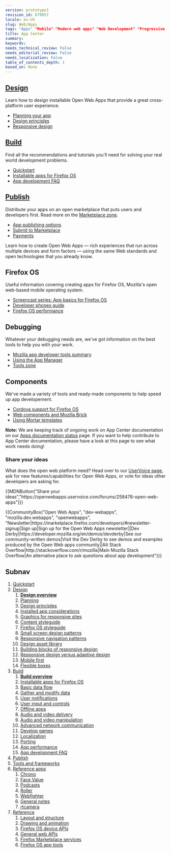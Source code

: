 ```yaml
---
version: prototype1
revision_id: 670057
locale: en-US
slug: Web/Apps
tags: "Apps" "Mobile" "Modern web apps" "Web Development" "Progressive web apps"
title: App Center
summary: 
keywords: 
needs_technical_review: False
needs_editorial_review: False
needs_localization: False
table_of_contents_depth: 1
based_on: None
---
```

<div class="initial-steps clear" id="sect1">
 <div class="panel">
  <h2 class="section-design" id="Design"><a href="/en-US/docs/Web/Apps/Design">Design</a></h2>
  <p>Learn how to design installable Open Web Apps that provide a great cross-platform user experience.</p>
  <ul class="no-bullets">
   <li><a href="/en-US/Apps/Design/Planning_your_app">Planning your app</a></li>
   <li><a href="/en-US/docs/Web/Apps/Design/Design_Principles">Design principles</a></li>
   <li><a href="/en-US/Apps/app_layout/responsive_design_building_blocks">Responsive design</a></li>
  </ul>
 </div>
 <div class="panel">
  <h2 class="section-build" id="Build"><a href="/en-US/docs/Web/Apps/Build">Build</a></h2>
  <p>Find all the recommendations and tutorials you'll need for solving your real world development problems.</p>
  <ul class="no-bullets">
   <li><a href="/en-US/Apps/Quickstart">Quickstart</a></li>
   <li><a href="/en-US/Apps/Build/installable_apps_for_Firefox_OS">Installable apps for Firefox OS</a></li>
   <li><a href="/en-US/Apps/Developing/App_development_FAQ">App development FAQ</a></li>
  </ul>
 </div>
 <div class="panel">
  <h2 class="section-publish" id="Publish"><a href="/en-US/docs/Mozilla/Marketplace">Publish</a></h2>
  <p>Distribute your apps on an open marketplace that puts users and developers first. Read more on the <a href="/en-US/Marketplace">Marketplace zone</a>.</p>
  <ul class="no-bullets">
   <li><a href="/en-US/Marketplace/Publishing/Publish_options">App publishing options</a></li>
   <li><a href="/en-US/Marketplace/Submission/Submitting_an_app">Submit to Marketplace</a></li>
   <li><a href="/en-US/Marketplace/Monetization">Payments</a></li>
  </ul>
 </div>
</div>
<div class="summary">
 <p><span class="seoSummary">Learn how to create Open Web Apps — rich experiences that run across multiple devices and form factors — using the same Web standards and open technologies that you already know.</span></p>
</div>
<div class="column-container">
 <div class="column-4">
  <h2 id="Firefox_OS">Firefox OS</h2>
  <p>Useful information covering creating apps for Firefox OS, Mozilla's open web-based mobile operating system.</p>
  <ul>
   <li><a href="/en-US/Firefox_OS/Screencast_series:_App_Basics_for_Firefox_OS">Screencast series: App basics for Firefox OS</a></li>
   <li><a href="/en-US/Firefox_OS/Developer_phone_guide">Developer phones guide</a></li>
   <li><a href="/en-US/Apps/Build/Performance/Firefox_OS_performance_testing">Firefox OS performance</a></li>
  </ul>
 </div>
 <div class="column-4">
  <h2 id="Debugging">Debugging</h2>
  <p>Whatever your debugging needs are, we've got information on the best tools to help you with your work.</p>
  <ul>
   <li><a href="/en-US/Apps/Tools_and_frameworks/App_developer_tools">Mozilla app developer tools summary</a></li>
   <li><a href="/en-US/Firefox_OS/Using_the_App_Manager">Using the App Manager</a></li>
   <li><a href="/en-US/docs/Tools">Tools zone</a></li>
  </ul>
 </div>
 <div class="column-4">
  <h2 id="Components">Components</h2>
  <p>We've made a variety of tools and ready-made components to help speed up app developement.</p>
  <ul>
   <li><a href="/en-US/Apps/Tools_and_frameworks/Cordova_support_for_Firefox_OS">Cordova support for Firefox OS</a></li>
   <li><a href="/en-US/Apps/Tools_and_frameworks/Web_components">Web components and Mozilla Brick</a></li>
   <li><a href="/en-US/docs/Web/Apps/Developing/App_templates">Using Mortar templates</a></li>
  </ul>
 </div>
</div>
<div class="note">
 <p><strong>Note:</strong> We are keeping track of ongoing work on App Center documentation on our <a href="/en-US/docs/MDN/Doc_status/Apps">Apps documentation status</a> page. If you want to help contribute to App Center documentation, please have a look at this page to see what work needs doing!</p>
</div>
<div class="column-container zone-callout">
 <h3 id="Share_your_ideas">Share your ideas</h3>
 <p>What does the open web platform need? Head over to our <a href="https://openwebapps.uservoice.com/forums/258478-open-web-apps">UserVoice page</a>, ask for new features/capabilities for Open Web Apps, or vote for ideas other developers are asking for.</p>
 {{MDNButton("Share your ideas","https://openwebapps.uservoice.com/forums/258478-open-web-apps")}}</div>
<p>{{CommunityBox("Open Web Apps", "dev-webapps", "mozilla.dev.webapps", "openwebapps", "Newsletter|https://marketplace.firefox.com/developers/#newsletter-signup|Sign up|Sign up for the Open Web Apps newsletter||Dev Derby|https://developer.mozilla.org/en/demos/devderby|See our community-written demos|Visit the Dev Derby to see demos and examples produced by the Open Web apps community||Alt Stack Overflow|http://stackoverflow.com/r/mozilla|Main Mozilla Stack Overflow|An alternative place to ask questions about app development")}}</p>
<h2 id="Subnav">Subnav</h2>
<ol>
 <li><a href="/en-US/Apps/Quickstart">Quickstart</a></li>
 <li><a href="/en-US/Apps/Design" title="Information regarding app and interface design practices.">Design</a>
  <ol>
   <li><strong><a href="/en-US/Apps/Design">Design overview</a></strong></li>
   <li><a href="/en-US/Apps/Design/Planning_your_app">Planning</a></li>
   <li><a href="/en-US/Apps/Design/Design_Principles">Design principles</a></li>
   <li><a href="/en-US/Apps/Design/Installed_app_considerations">Installed app considerations</a></li>
   <li><a href="/en-US/Apps/Design/Graphics_for_responsive_sites">Graphics for responsive sites</a></li>
   <li><a href="/en-US/Apps/Design/Content">Content styleguide</a></li>
   <li><a href="http://www.mozilla.org/en-US/styleguide/products/firefox-os/">Firefox OS styleguide</a></li>
   <li><a href="/en-US/Apps/Design/Patterns">Small screen design patterns</a></li>
   <li><a href="/en-US/Apps/Design/Responsive_Navigation_Patterns">Responsive navigation patterns</a></li>
   <li><a href="/en-US/Apps/Design/Design_asset_library">Design asset library</a></li>
   <li><a href="/en-US/Apps/app_layout/responsive_design_building_blocks">Building blocks of responsive design</a></li>
   <li><a href="/en-US/Apps/app_layout/Responsive_design_versus_adaptive_design">Responsive design versus adaptive design</a></li>
   <li><a href="/en-US/Apps/app_layout/Mobile_first">Mobile first</a></li>
   <li><a href="/en-US/docs/Web/Guide/CSS/Flexible_boxes">Flexible boxes</a></li>
  </ol>
 </li>
 <li><a href="/en-US/Apps/Build" title="This section contains documentation about building app functionality, with HTML5 and device APIs (WebAPIs).">Build</a>
  <ol>
   <li><strong><a href="/en-US/Apps/Build">Build overview</a></strong></li>
   <li><a href="/en-US/Apps/Build/installable_apps_for_Firefox_OS">Installable apps for Firefox OS</a></li>
   <li><a href="/en-US/Apps/Build/Basic_data_flow">Basic data flow</a></li>
   <li><a href="/en-US/Apps/Build/gather_and_modify_data">Gather and modify data</a></li>
   <li><a href="/en-US/Apps/Build/User_notifications">User notifications</a></li>
   <li><a href="/en-US/Apps/Build/User_input_methods">User input and controls</a></li>
   <li><a href="/en-US/Apps/Build/Offline">Offline apps</a></li>
   <li><a href="/en-US/Apps/Build/Audio_and_video_delivery">Audio and video delivery</a></li>
   <li><a href="/en-US/Apps/Build/Audio_and_video_manipulation">Audio and video manipulation</a></li>
   <li><a href="/en-US/Apps/Build/Advanced_network_communication">Advanced network communication</a></li>
   <li><a href="/en-US/docs/Games">Develop games</a></li>
   <li><a href="/en-US/Apps/Build/Localization">Localization</a></li>
   <li><a href="/en-US/Apps/Build/Porting">Porting </a></li>
   <li><a href="/en-US/Apps/Build/Performance">App performance</a></li>
   <li><a href="/en-US/Apps/Build/App_development_FAQ">App development FAQ</a></li>
  </ol>
 </li>
 <li><a href="/en-US/Marketplace">Publish</a></li>
 <li><a href="/en-US/Apps/Tools_and_frameworks">Tools and frameworks</a></li>
 <li><a href="/en-US/Apps/Reference_apps">Reference apps</a>
  <ol>
   <li><a href="/en-US/Apps/Reference_apps/Chrono">Chrono</a></li>
   <li><a href="/en-US/Apps/Reference_apps/Face_value">Face Value</a></li>
   <li><a href="/en-US/Apps/Reference_apps/Podcasts">Podcasts</a></li>
   <li><a href="/en-US/Apps/Reference_apps/Roller">Roller</a></li>
   <li><a href="/en-US/Apps/Reference_apps/Webfighter">Webfighter</a></li>
   <li><a href="/en-US/Apps/Reference_apps/General_notes">General notes</a></li>
   <li><a href="/en-US/Apps/Reference_apps/rtcamera">rtcamera</a></li>
  </ol>
 </li>
 <li><a href="/en-US/Apps/Reference">Reference</a>
  <ol>
   <li><a href="/en-US/Apps/Reference/Layout_and_structure">Layout and structure</a></li>
   <li><a href="/en-US/Apps/Reference/Drawing_and_animation">Drawing and animation</a></li>
   <li><a href="/en-US/Apps/Reference/Firefox_OS_device_APIs">Firefox OS device APIs</a></li>
   <li><a href="/en-US/Apps/Reference/General_Web_APIs">General web APIs</a></li>
   <li><a href="/en-US/Apps/Reference/Firefox_Marketplace_services">Firefox Marketplace services</a></li>
   <li><a href="/en-US/Apps/Reference/Firefox_OS_app_tools">Firefox OS app tools</a></li>
  </ol>
 </li>
</ol>

